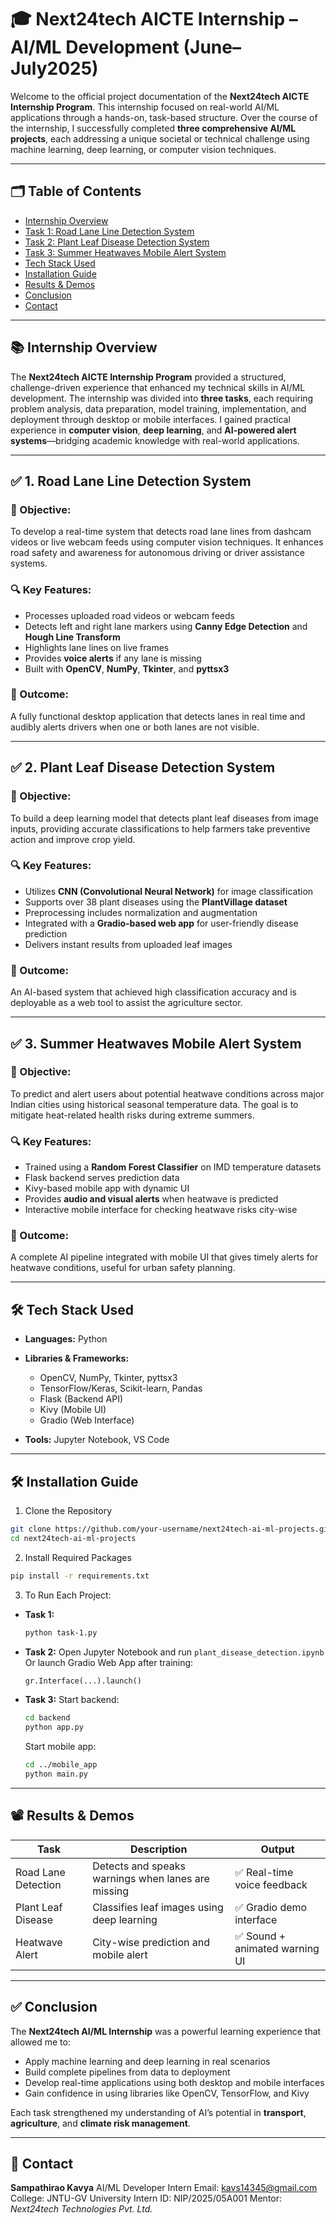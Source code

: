 
# 🎓 Next24tech AICTE Internship – AI/ML Development (June–July2025)

Welcome to the official project documentation of the **Next24tech AICTE Internship Program**. This internship focused on real-world AI/ML applications through a hands-on, task-based structure. Over the course of the internship, I successfully completed **three comprehensive AI/ML projects**, each addressing a unique societal or technical challenge using machine learning, deep learning, or computer vision techniques.

---

## 🗂️ Table of Contents

* [Internship Overview](#-internship-overview)
* [Task 1: Road Lane Line Detection System](#1-road-lane-line-detection-system)
* [Task 2: Plant Leaf Disease Detection System](#2-plant-leaf-disease-detection-system)
* [Task 3: Summer Heatwaves Mobile Alert System](#3-summer-heatwaves-mobile-alert-system)
* [Tech Stack Used](#-tech-stack-used)
* [Installation Guide](#-installation-guide)
* [Results & Demos](#-results--demos)
* [Conclusion](#-conclusion)
* [Contact](#-contact)

---

## 📚 Internship Overview

The **Next24tech AICTE Internship Program** provided a structured, challenge-driven experience that enhanced my technical skills in AI/ML development. The internship was divided into **three tasks**, each requiring problem analysis, data preparation, model training, implementation, and deployment through desktop or mobile interfaces. I gained practical experience in **computer vision**, **deep learning**, and **AI-powered alert systems**—bridging academic knowledge with real-world applications.

---

## ✅ 1. Road Lane Line Detection System

### 📌 Objective:

To develop a real-time system that detects road lane lines from dashcam videos or live webcam feeds using computer vision techniques. It enhances road safety and awareness for autonomous driving or driver assistance systems.

### 🔍 Key Features:

* Processes uploaded road videos or webcam feeds
* Detects left and right lane markers using **Canny Edge Detection** and **Hough Line Transform**
* Highlights lane lines on live frames
* Provides **voice alerts** if any lane is missing
* Built with **OpenCV**, **NumPy**, **Tkinter**, and **pyttsx3**

### 🧠 Outcome:

A fully functional desktop application that detects lanes in real time and audibly alerts drivers when one or both lanes are not visible.

---

## ✅ 2. Plant Leaf Disease Detection System

### 📌 Objective:

To build a deep learning model that detects plant leaf diseases from image inputs, providing accurate classifications to help farmers take preventive action and improve crop yield.

### 🔍 Key Features:

* Utilizes **CNN (Convolutional Neural Network)** for image classification
* Supports over 38 plant diseases using the **PlantVillage dataset**
* Preprocessing includes normalization and augmentation
* Integrated with a **Gradio-based web app** for user-friendly disease prediction
* Delivers instant results from uploaded leaf images

### 🧠 Outcome:

An AI-based system that achieved high classification accuracy and is deployable as a web tool to assist the agriculture sector.

---

## ✅ 3. Summer Heatwaves Mobile Alert System

### 📌 Objective:

To predict and alert users about potential heatwave conditions across major Indian cities using historical seasonal temperature data. The goal is to mitigate heat-related health risks during extreme summers.

### 🔍 Key Features:

* Trained using a **Random Forest Classifier** on IMD temperature datasets
* Flask backend serves prediction data
* Kivy-based mobile app with dynamic UI
* Provides **audio and visual alerts** when heatwave is predicted
* Interactive mobile interface for checking heatwave risks city-wise

### 🧠 Outcome:

A complete AI pipeline integrated with mobile UI that gives timely alerts for heatwave conditions, useful for urban safety planning.

---

## 🛠️ Tech Stack Used

* **Languages:** Python
* **Libraries & Frameworks:**

  * OpenCV, NumPy, Tkinter, pyttsx3
  * TensorFlow/Keras, Scikit-learn, Pandas
  * Flask (Backend API)
  * Kivy (Mobile UI)
  * Gradio (Web Interface)
* **Tools:** Jupyter Notebook, VS Code

---

## 🛠️ Installation Guide

1. Clone the Repository

```bash
git clone https://github.com/your-username/next24tech-ai-ml-projects.git
cd next24tech-ai-ml-projects
```

2. Install Required Packages

```bash
pip install -r requirements.txt
```

3. To Run Each Project:

* **Task 1:**

  ```bash
  python task-1.py
  ```

* **Task 2:**
  Open Jupyter Notebook and run `plant_disease_detection.ipynb`
  Or launch Gradio Web App after training:

  ```python
  gr.Interface(...).launch()
  ```

* **Task 3:**
  Start backend:

  ```bash
  cd backend
  python app.py
  ```

  Start mobile app:

  ```bash
  cd ../mobile_app
  python main.py
  ```

---

## 📽️ Results & Demos

| Task                | Description                                        | Output                        |
| ------------------- | -------------------------------------------------- | ----------------------------- |
| Road Lane Detection | Detects and speaks warnings when lanes are missing | ✅ Real-time voice feedback    |
| Plant Leaf Disease  | Classifies leaf images using deep learning         | ✅ Gradio demo interface       |
| Heatwave Alert      | City-wise prediction and mobile alert              | ✅ Sound + animated warning UI |

---

## ✅ Conclusion

The **Next24tech AI/ML Internship** was a powerful learning experience that allowed me to:

* Apply machine learning and deep learning in real scenarios
* Build complete pipelines from data to deployment
* Develop real-time applications using both desktop and mobile interfaces
* Gain confidence in using libraries like OpenCV, TensorFlow, and Kivy

Each task strengthened my understanding of AI’s potential in **transport**, **agriculture**, and **climate risk management**.

---

## 📧 Contact

**Sampathirao Kavya**
AI/ML Developer Intern
Email: [kavs14345@gmail.com](mailto:kavs14345@gmail.com)
College: JNTU-GV University
Intern ID: NIP/2025/05A001
Mentor: *Next24tech Technologies Pvt. Ltd.*
